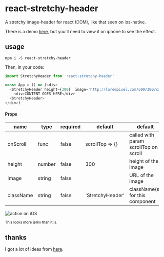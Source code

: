 # react-stretchy-header

A stretchy image-header for react (DOM), like that seen on ios-native.

There is a demo [here](http://konsumer.js.org/react-stretchy-header/), but you'll need to view it on iphone to see the effect.


## usage

```
npm i -S react-stretchy-header
```

Then, in your code:

```js
import StretchyHeader from 'react-stretchy-header'

const App = () => (<div>
  <StretchyHeader height={200}  image='http://lorempixel.com/600/300/cats/'>
    <div>CONTENT GOES HERE</div>
  <StretchyHeader>
</div>)
```

<!-- react-component-api -->
#### Props
<table>
<thead>
    <tr>
        <th>name</th>
        <th>type</th>
        <th>required</th>
        <th>default</th>
        <th>default</th>
    </tr>
</thead>
<tbody>
        <tr>
            <td>onScroll</td>
            <td>func</td>
            <td>false</td>
            <td>scrollTop &#x3D;&gt; {}</td>
            <td>called with param scrollTop on scroll</td>
        </tr>
        <tr>
            <td>height</td>
            <td>number</td>
            <td>false</td>
            <td>300</td>
            <td>height of the image</td>
        </tr>
        <tr>
            <td>image</td>
            <td>string</td>
            <td>false</td>
            <td></td>
            <td>URL of the image</td>
        </tr>
        <tr>
            <td>className</td>
            <td>string</td>
            <td>false</td>
            <td>&#x27;StretchyHeader&#x27;</td>
            <td>className(s) for this component</td>
        </tr>
</tbody>
</table>
<!-- react-component-api:end -->

![action on iOS](https://github.com/konsumer/react-stretchy-header/raw/master/action.gif)

<small>This looks more jerky than it is.</small>

## thanks

I got a lot of ideas from [here](http://rich.k3r.me/blog/2016/04/11/stretchy-image-headers-in-cordova/).